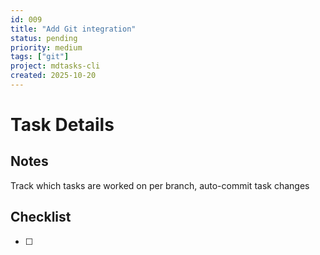 ```yaml
---
id: 009
title: "Add Git integration"
status: pending
priority: medium
tags: ["git"]
project: mdtasks-cli
created: 2025-10-20
---
```


# Task Details

## Notes
Track which tasks are worked on per branch, auto-commit task changes

## Checklist
- [ ] 

